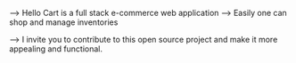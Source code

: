 --> Hello Cart is a full stack e-commerce web application
--> Easily one can shop and manage inventories

--> I invite you to contribute to this open source project and make it more appealing and functional.
